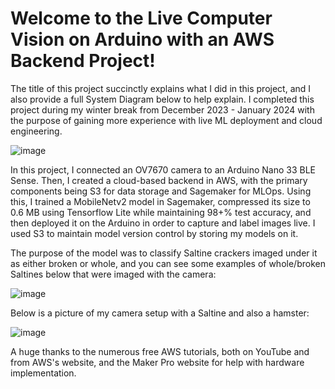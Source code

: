 # Welcome to the Live Computer Vision on Arduino with an AWS Backend Project! 

The title of this project succinctly explains what I did in this project, and I also provide a full System Diagram below to help explain. I completed this project during my winter break from December 2023 - January 2024 with the purpose of gaining more experience with live ML deployment and cloud engineering. 

 ![image](https://github.com/bbonifacio-at-mudd/Live-CV-on-Arduino-with-AWS-Backend/assets/114462423/76d28254-9cc4-4051-95af-ab892c1134a0)

In this project, I connected an OV7670 camera to an Arduino Nano 33 BLE Sense. Then, I created a cloud-based backend in AWS, with the primary components being S3 for data storage and Sagemaker for MLOps. Using this, I trained a MobileNetv2 model in Sagemaker, compressed its size to 0.6 MB using Tensorflow Lite while maintaining 98+% test accuracy, and then deployed it on the Arduino in order to capture and label images live. I used S3 to maintain model version control by storing my models on it.

The purpose of the model was to classify Saltine crackers imaged under it as either broken or whole, and you can see some examples of whole/broken Saltines below that were imaged with the camera: 

![image](https://github.com/bbonifacio-at-mudd/Live-CV-on-Arduino-with-AWS-Backend/assets/114462423/0943859e-f442-4ad6-ac93-a91ea201bfc6)


Below is a picture of my camera setup with a Saltine and also a hamster: 

![image](https://github.com/bbonifacio-at-mudd/Live-CV-on-Arduino-with-AWS-Backend/assets/114462423/8f981642-f6b9-4890-9e40-a7b4a1735e5a)



A huge thanks to the numerous free AWS tutorials, both on YouTube and from AWS's website, and the Maker Pro website for help with hardware implementation. 
